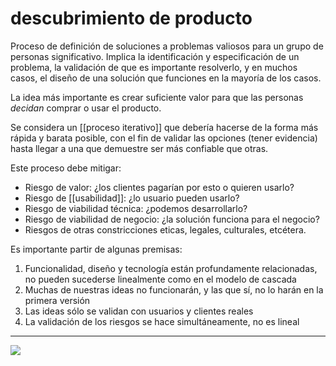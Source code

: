 # descubrimiento de producto
Proceso de definición de soluciones a problemas valiosos para un grupo de personas significativo. Implica la identificación y especificación de un problema, la validación de que es importante resolverlo, y en muchos casos, el diseño de una solución que funciones en la mayoría de los casos.

La idea más importante es crear suficiente valor para que las personas *decidan* comprar o usar el producto.

Se considera un [[proceso iterativo]] que debería hacerse de la forma más rápida y barata posible, con el fin de validar las opciones (tener evidencia) hasta llegar a una que demuestre ser más confiable que otras.

Este proceso debe mitigar:

- Riesgo de valor: ¿los clientes pagarían por esto o quieren usarlo?
- Riesgo de [[usabilidad]]: ¿lo usuario pueden usarlo?
- Riesgo de viabilidad técnica: ¿podemos desarrollarlo?
- Riesgo de viabilidad de negocio: ¿la solución funciona para el negocio?
- Riesgos de otras constricciones eticas, legales, culturales, etcétera.

Es importante partir de algunas premisas:

1. Funcionalidad, diseño y tecnología están profundamente relacionadas, no pueden sucederse linealmente como en el modelo de cascada
2. Muchas de nuestras ideas no funcionarán, y las que sí, no lo harán en la primera versión
3. Las ideas sólo se validan con usuarios y clientes reales
4. La validación de los riesgos se hace simultáneamente, no es lineal

---
![](https://pdmethods.com/wp-content/uploads/2019/02/Initial-Product-Discovery-Diagram-BW.png)
